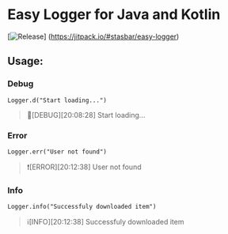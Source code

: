
# Easy Logger for Java and Kotlin

[![Release](https://jitpack.io/v/stasbar/easy-logger.svg)]
(https://jitpack.io/#stasbar/easy-logger)

## Usage:
### Debug
`Logger.d("Start loading...")`
>🐛[DEBUG][20:08:28] Start loading...

### Error
`Logger.err("User not found")`
>❗[ERROR][20:12:38] User not found

### Info
`Logger.info("Successfuly downloaded item")`

>ℹ[INFO][20:12:38] Successfuly downloaded item

